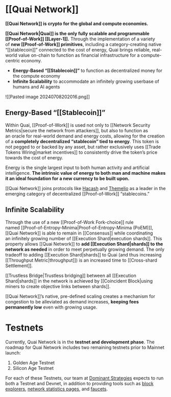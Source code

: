 # [[Quai Network]]

**[[Quai Network]] is crypto for the global and compute economies.**

**[[Quai Network|Quai]] is the only fully scalable and programmable [[Proof-of-Work]] [[Layer-1]].** Through the implementation of a variety of **new [[Proof-of-Work]] primitives**, including a category-creating native “[[stablecoin]]” connected to the cost of energy, Quai brings reliable, real-world value on-chain to function as financial infrastructure for a compute-centric economy.

- **Energy-Based “[[Stablecoin]]”** to function as decentralized money for the compute economy
- **Infinite Scalability** to accommodate an infinitely growing userbase of humans and AI agents

![[Pasted image 20240708202016.png]]

## Energy-Based “[[Stablecoin]]”

Within Quai, [[Proof-of-Work]] is used not only to [[Network Security Metrics|secure the network from attackers]], but also to function as an oracle for real-world demand and energy costs, allowing for the creation of a **completely decentralized “stablecoin” tied to energy**. This token is not pegged to or backed by any asset, but rather exclusively uses [[Trade Tokens Wiring|market incentives]] to consistently drive the token’s price towards the cost of energy.

Energy is the single largest input to both human activity and artificial intelligence. **The intrinsic value of energy to both man and machine makes it an ideal foundation for a new currency to be built upon.**

[[Quai Network]] joins protocols like [Hacash](https://hacash.money/) and [Themelio](https://docs.themelio.org/whitepapers/melmint-v2/) as a leader in the emerging category of decentralized [[Proof-of-Work]] “stablecoins.”

## Infinite Scalability[​](https://qu.ai/docs/learn/intro/#infinite-scalability "Direct link to Infinite Scalability")

Through the use of a new [[Proof-of-Work Fork-choice]] rule named [[Proof-of-Entropy-Minima|Proof-of-Entropy-Minima (PoEM)]], [[Quai Network]] is able to remain in [[Consensus]] while coordinating an infinitely growing number of [[Execution Shard|execution shards]]. This property allows [[Quai Network]] to **add [[Execution Shard|shards]] to the network as needed** in order to meet perpetually growing demand. The only tradeoff to adding [[Execution Shard|shards]] to Quai (and thus increasing [[Throughput Metric|throughput]]) is an increased time to [[Cross-shard Settlement]].

[[Trustless Bridge|Trustless bridging]] between all [[Execution Shard|shards]] in the network is achieved by [[Coincident Block|using miners to create objective links between shards]].

[[Quai Network]]’s native, pre-defined scaling creates a mechanism for congestion to be alleviated as demand increases, **keeping fees permanently low** even with growing usage.

# Testnets

Currently, Quai Network is in the **testnet and development phase**. The roadmap for Quai Network includes two remaining testnets prior to Mainnet launch:

1. Golden Age Testnet
2. Silicon Age Testnet

For each of these Testnets, our team at [Dominant Strategies](https://dominantstrategies.io/) expects to run both a Testnet and Devnet, in addition to providing tools such as [block explorers](https://qu.ai/docs/participate/use-quai/block-explorers/), [network statistics pages](https://stats.quai.network/), and [faucets](https://qu.ai/docs/participate/use-quai/testnet-faucet/).